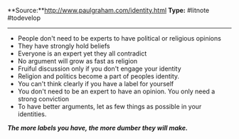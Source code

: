 **Source:**http://www.paulgraham.com/identity.html
**Type:** #litnote #todevelop 

----
- People don't need to be experts to have political or religious opinions
- They have strongly hold beliefs
- Everyone is an expert yet they all contradict
- No argument will grow as fast as religion
- Fruiful discussion only if you don't engage your identity
- Religion and politics become a part of peoples identity. 
- You can't think clearly if you have a label for yourself
- You don't need to be an expert to have an opinion. You only need a strong conviction
- To have better arguments, let as few things as possible in your identities.


***The more labels you have, the more dumber they will make.***